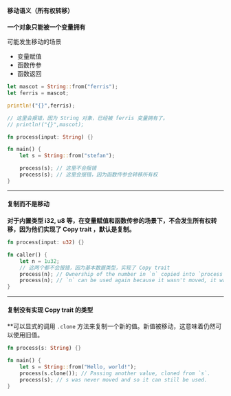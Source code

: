 #### 移动语义（所有权转移）

**一个对象只能被一个变量拥有**

可能发生移动的场景

- 变量赋值
- 函数传参
- 函数返回

```rust
let mascot = String::from("ferris");
let ferris = mascot;

println!("{}",ferris);

// 这里会报错，因为 String 对象，已经被 ferris 变量拥有了。
// println!("{}",mascot);
```

```rust
fn process(input: String) {}

fn main() {
    let s = String::from("stefan");

    process(s); // 这里不会报错
    process(s); // 这里会报错，因为函数传参会转移所有权
}
```

---

#### 复制而不是移动

**对于内置类型 i32, u8  等，在变量赋值和函数传参的场景下，不会发生所有权转移，因为他们实现了 Copy trait ，默认是复制。**

```rust
fn process(input: u32) {}

fn caller() {
    let n = 1u32;
    // 这两个都不会报错，因为基本数据类型，实现了 Copy trait
    process(n); // Ownership of the number in `n` copied into `process`
    process(n); // `n` can be used again because it wasn't moved, it was copied.
}
```

---

#### 复制没有实现 Copy trait 的类型

**可以显式的调用 `.clone` 方法来复制一个新的值。新值被移动，这意味着仍然可以使用旧值。

```rust
fn process(s: String) {}

fn main() {
    let s = String::from("Hello, world!");
    process(s.clone()); // Passing another value, cloned from `s`.
    process(s); // s was never moved and so it can still be used.
}
```

